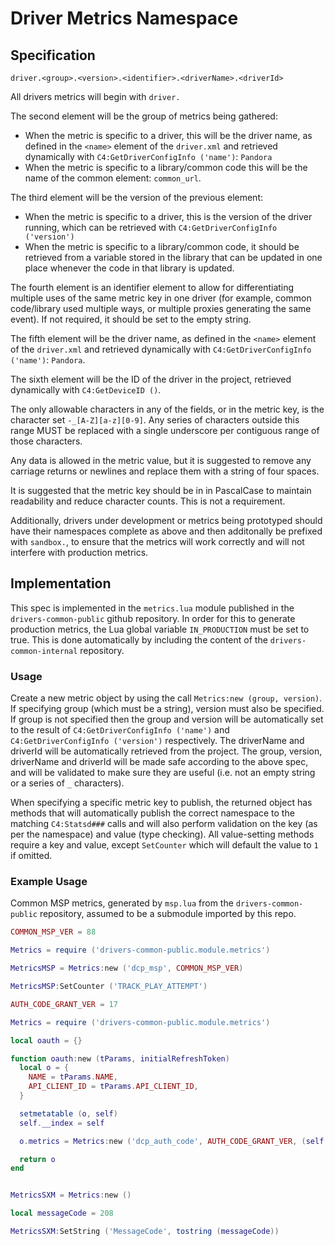 # Driver Metrics Namespace

## Specification

`driver.<group>.<version>.<identifier>.<driverName>.<driverId>`

All drivers metrics will begin with `driver.`

The second element will be the group of metrics being gathered:

- When the metric is specific to a driver, this will be the driver name, as defined in the `<name>` element of the `driver.xml` and retrieved dynamically with `C4:GetDriverConfigInfo ('name')`: `Pandora`
- When the metric is specific to a library/common code this will be the name of the common element: `common_url`.

The third element will be the version of the previous element:

- When the metric is specific to a driver, this is the version of the driver running, which can be retrieved with `C4:GetDriverConfigInfo ('version')`
- When the metric is specific to a library/common code, it should be retrieved from a variable stored in the library that can be updated in one place whenever the code in that library is updated.

The fourth element is an identifier element to allow for differentiating multiple uses of the same metric key in one driver (for example, common code/library used multiple ways, or multiple proxies generating the same event).  If not required, it should be set to the empty string.

The fifth element will be the driver name, as defined in the `<name>` element of the `driver.xml` and retrieved dynamically with `C4:GetDriverConfigInfo ('name')`: `Pandora`.

The sixth element will be the ID of the driver in the project, retrieved dynamically with `C4:GetDeviceID ()`.

The only allowable characters in any of the fields, or in the metric key, is the character set `-_[A-Z][a-z][0-9]`.  Any series of characters outside this range MUST be replaced with a single underscore per contiguous range of those characters.

Any data is allowed in the metric value, but it is suggested to remove any carriage returns or newlines and replace them with a string of four spaces.

It is suggested that the metric key should be in in PascalCase to maintain readability and reduce character counts.  This is not a requirement.

Additionally, drivers under development or metrics being prototyped should have their namespaces complete as above and then additonally be prefixed with `sandbox.`, to ensure that the metrics will work correctly and will not interfere with production metrics.

## Implementation

This spec is implemented in the `metrics.lua` module published in the `drivers-common-public` github repository.  In order for this to generate production metrics, the Lua global variable `IN_PRODUCTION` must be set to true.  This is done automatically by including the content of the `drivers-common-internal` repository.

### Usage

Create a new metric object by using the call `Metrics:new (group, version)`. If specifying group (which must be a string), version must also be specified.  If group is not specified then the group and version will be automatically set to the result of `C4:GetDriverConfigInfo ('name')` and `C4:GetDriverConfigInfo ('version')` respectively.  The driverName and driverId will be automatically retrieved from the project.  The group, version, driverName and driverId will be made safe according to the above spec, and will be validated to make sure they are useful (i.e. not an empty string or a series of `_` characters).

When specifying a specific metric key to publish, the returned object has methods that will automatically publish the correct namespace to the matching `C4:Statsd###` calls and will also perform validation on the key (as per the namespace) and value (type checking).  All value-setting methods require a key and value, except `SetCounter` which will default the value to `1` if omitted.

### Example Usage

Common MSP metrics, generated by `msp.lua` from the `drivers-common-public` repository, assumed to be a submodule imported by this repo.

```Lua
COMMON_MSP_VER = 88

Metrics = require ('drivers-common-public.module.metrics')

MetricsMSP = Metrics:new ('dcp_msp', COMMON_MSP_VER)

MetricsMSP:SetCounter ('TRACK_PLAY_ATTEMPT')
```

```Lua
AUTH_CODE_GRANT_VER = 17

Metrics = require ('drivers-common-public.module.metrics')

local oauth = {}

function oauth:new (tParams, initialRefreshToken)
  local o = {
    NAME = tParams.NAME,
    API_CLIENT_ID = tParams.API_CLIENT_ID,
  }

  setmetatable (o, self)
  self.__index = self

  o.metrics = Metrics:new ('dcp_auth_code', AUTH_CODE_GRANT_VER, (self.NAME or self.API_CLIENT_ID))

  return o
end
```

```Lua

MetricsSXM = Metrics:new ()

local messageCode = 208

MetricsSXM:SetString ('MessageCode', tostring (messageCode))

```
